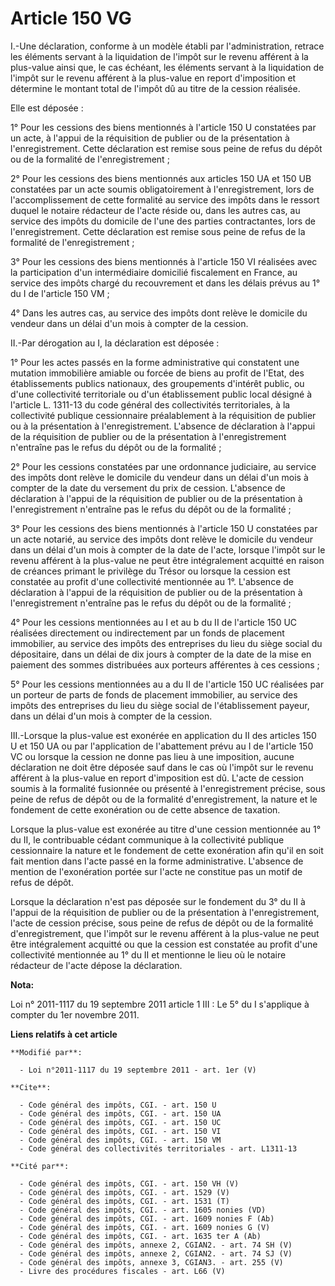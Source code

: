 # Article 150 VG

I.-Une déclaration, conforme à un modèle établi par l'administration, retrace les éléments servant à la liquidation de
l'impôt sur le revenu afférent à la plus-value ainsi que, le cas échéant, les éléments servant à la liquidation de l'impôt
sur le revenu afférent à la plus-value en report d'imposition et détermine le montant total de l'impôt dû au titre de la
cession réalisée. 

Elle est déposée : 

1° Pour les cessions des biens mentionnés à l'article 150 U constatées par un acte, à l'appui de la réquisition de publier ou
de la présentation à l'enregistrement. Cette déclaration est remise sous peine de refus du dépôt ou de la formalité de
l'enregistrement ; 

2° Pour les cessions des biens mentionnés aux articles 150 UA et 150 UB constatées par un acte soumis obligatoirement à
l'enregistrement, lors de l'accomplissement de cette formalité au service des impôts dans le ressort duquel le notaire
rédacteur de l'acte réside ou, dans les autres cas, au service des impôts du domicile de l'une des parties contractantes,
lors de l'enregistrement. Cette déclaration est remise sous peine de refus de la formalité de l'enregistrement ; 

3° Pour les cessions des biens mentionnés à l'article 150 VI réalisées avec la participation d'un intermédiaire domicilié
fiscalement en France, au service des impôts chargé du recouvrement et dans les délais prévus au 1° du I de l'article 150
VM ; 

4° Dans les autres cas, au service des impôts dont relève le domicile du vendeur dans un délai d'un mois à compter de la
cession. 

II.-Par dérogation au I, la déclaration est déposée : 

1° Pour les actes passés en la forme administrative qui constatent une mutation immobilière amiable ou forcée de biens au
profit de l'Etat, des établissements publics nationaux, des groupements d'intérêt public, ou d'une collectivité territoriale
ou d'un établissement public local désigné à l'article L. 1311-13 du code général des collectivités territoriales, à la
collectivité publique cessionnaire préalablement à la réquisition de publier ou à la présentation à l'enregistrement.
L'absence de déclaration à l'appui de la réquisition de publier ou de la présentation à l'enregistrement n'entraîne pas le
refus du dépôt ou de la formalité ; 

2° Pour les cessions constatées par une ordonnance judiciaire, au service des impôts dont relève le domicile du vendeur dans
un délai d'un mois à compter de la date du versement du prix de cession. L'absence de déclaration à l'appui de la réquisition
de publier ou de la présentation à l'enregistrement n'entraîne pas le refus du dépôt ou de la formalité ; 

3° Pour les cessions des biens mentionnés à l'article 150 U constatées par un acte notarié, au service des impôts dont relève
le domicile du vendeur dans un délai d'un mois à compter de la date de l'acte, lorsque l'impôt sur le revenu afférent à la
plus-value ne peut être intégralement acquitté en raison de créances primant le privilège du Trésor ou lorsque la cession est
constatée au profit d'une collectivité mentionnée au 1°. L'absence de déclaration à l'appui de la réquisition de publier ou
de la présentation à l'enregistrement n'entraîne pas le refus du dépôt ou de la formalité ; 

4° Pour les cessions mentionnées au I et au b du II de l'article 150 UC réalisées directement ou indirectement par un fonds
de placement immobilier, au service des impôts des entreprises du lieu du siège social du dépositaire, dans un délai de dix
jours à compter de la date de la mise en paiement des sommes distribuées aux porteurs afférentes à ces cessions ; 

5° Pour les cessions mentionnées au a du II de l'article 150 UC réalisées par un porteur de parts de fonds de placement
immobilier, au service des impôts des entreprises du lieu du siège social de l'établissement payeur, dans un délai d'un mois
à compter de la cession. 

III.-Lorsque la plus-value est exonérée en application du II des articles 150 U et 150 UA ou par l'application de
l'abattement prévu au I de l'article 150 VC ou lorsque la cession ne donne pas lieu à une imposition, aucune déclaration ne
doit être déposée sauf dans le cas où l'impôt sur le revenu afférent à la plus-value en report d'imposition est dû. L'acte de
cession soumis à la formalité fusionnée ou présenté à l'enregistrement précise, sous peine de refus de dépôt ou de la
formalité d'enregistrement, la nature et le fondement de cette exonération ou de cette absence de taxation. 

Lorsque la plus-value est exonérée au titre d'une cession mentionnée au 1° du II, le contribuable cédant communique à la
collectivité publique cessionnaire la nature et le fondement de cette exonération afin qu'il en soit fait mention dans l'acte
passé en la forme administrative. L'absence de mention de l'exonération portée sur l'acte ne constitue pas un motif de refus
de dépôt. 

Lorsque la déclaration n'est pas déposée sur le fondement du 3° du II à l'appui de la réquisition de publier ou de la
présentation à l'enregistrement, l'acte de cession précise, sous peine de refus de dépôt ou de la formalité d'enregistrement,
que l'impôt sur le revenu afférent à la plus-value ne peut être intégralement acquitté ou que la cession est constatée au
profit d'une collectivité mentionnée au 1° du II et mentionne le lieu où le notaire rédacteur de l'acte dépose la
déclaration.

**Nota:**

Loi n° 2011-1117 du 19 septembre 2011 article 1 III : Le 5° du I s'applique à compter du 1er novembre 2011.

**Liens relatifs à cet article**

	**Modifié par**:

	  - Loi n°2011-1117 du 19 septembre 2011 - art. 1er (V)

	**Cite**:

	  - Code général des impôts, CGI. - art. 150 U
	  - Code général des impôts, CGI. - art. 150 UA
	  - Code général des impôts, CGI. - art. 150 UC
	  - Code général des impôts, CGI. - art. 150 VI
	  - Code général des impôts, CGI. - art. 150 VM
	  - Code général des collectivités territoriales - art. L1311-13

	**Cité par**:

	  - Code général des impôts, CGI. - art. 150 VH (V)
	  - Code général des impôts, CGI. - art. 1529 (V)
	  - Code général des impôts, CGI. - art. 1531 (T)
	  - Code général des impôts, CGI. - art. 1605 nonies (VD)
	  - Code général des impôts, CGI. - art. 1609 nonies F (Ab)
	  - Code général des impôts, CGI. - art. 1609 nonies G (V)
	  - Code général des impôts, CGI. - art. 1635 ter A (Ab)
	  - Code général des impôts, annexe 2, CGIAN2. - art. 74 SH (V)
	  - Code général des impôts, annexe 2, CGIAN2. - art. 74 SJ (V)
	  - Code général des impôts, annexe 3, CGIAN3. - art. 255 (V)
	  - Livre des procédures fiscales - art. L66 (V)
